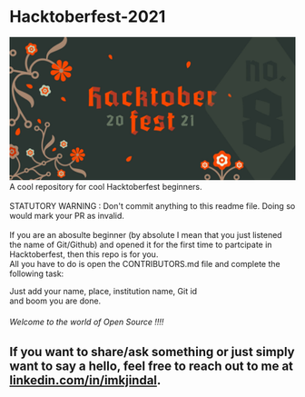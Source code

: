 # Hacktoberfest-2021
![logo](image.jpg) <br/>
A cool repository for cool Hacktoberfest beginners. <br/> <br/>
STATUTORY WARNING : Don't commit anything to this readme file. Doing so would mark your PR as invalid.<br/>
<br/> If you are an abosulte beginner (by absolute I mean that you just listened the name of Git/Github) and opened it for the first time to partcipate in Hacktoberfest, then this repo is for you. <br/>
All you have to do is open the CONTRIBUTORS.md file and complete the following task:  

  Just add your name, place, institution name, Git id <br/>and boom you are done.<br/>
 <h6> Welcome to the world of Open Source !!!! </h6>
 
 ## If you want to share/ask something or just simply want to say a hello, feel free to reach out to me at [linkedin.com/in/imkjindal](https://www.linkedin.com/in/imkjindal/).
 
  
